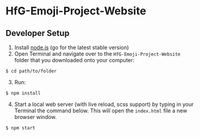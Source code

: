 HfG-Emoji-Project-Website
=========================

Developer Setup
---------------
1. Install [node.js](https://nodejs.org) (go for the latest stable version)
2. Open Terminal and navigate over to the `HfG-Emoji-Project-Website` folder that you downloaded onto your computer:

```
$ cd path/to/folder
```

3. Run:

```
$ npm install
```

4. Start a local web server (with live reload, scss support) by typing in your Terminal the command below. This will open the `index.html` file  a new browser window.

```
$ npm start
```
